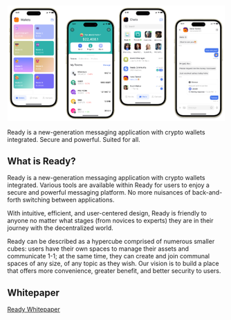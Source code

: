 ![Ready](images/ready.png)

Ready is a new-generation messaging application with crypto wallets integrated. Secure and powerful. Suited for all.

## What is Ready?

Ready is a new-generation messaging application with crypto wallets integrated. Various tools are available within Ready for users to enjoy a secure and powerful messaging platform. No more nuisances of back-and-forth switching between applications.

With intuitive, efficient, and user-centered design, Ready is friendly to anyone no matter what stages (from novices to experts) they are in their journey with the decentralized world.

Ready can be described as a hypercube comprised of numerous smaller cubes: users have their own spaces to manage their assets and communicate 1-1; at the same time, they can create and join communal spaces of any size, of any topic as they wish. Our vision is to build a place that offers more convenience, greater benefit, and better security to users.

## Whitepaper

[Ready Whitepaper](https://ready.io/whitepaper/Executive-Summary-04ebf11351434b16a29a0df8d87cb9f6)
